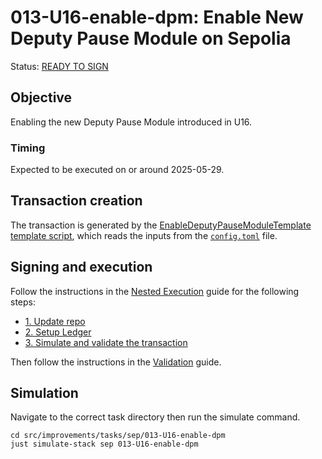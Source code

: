 # 013-U16-enable-dpm: Enable New Deputy Pause Module on Sepolia

Status: [READY TO SIGN]()

## Objective

Enabling the new Deputy Pause Module introduced in U16.

### Timing

Expected to be executed on or around 2025-05-29.

## Transaction creation

The transaction is generated by the [EnableDeputyPauseModuleTemplate template script](../../../template/EnableDeputyPauseModuleTemplate.sol),
which reads the inputs from the [`config.toml`](./config.toml) file.

## Signing and execution

Follow the instructions in the [Nested Execution](../../../NESTED.md) guide for the following steps:

- [1. Update repo](../../../NESTED.md#1-update-repo)
- [2. Setup Ledger](../../../NESTED.md#2-setup-ledger)
- [3. Simulate and validate the transaction](../../../NESTED.md#3-simulate-and-validate-the-transaction)

Then follow the instructions in the [Validation](./VALIDATION.md) guide.

## Simulation

Navigate to the correct task directory then run the simulate command.
```
cd src/improvements/tasks/sep/013-U16-enable-dpm
just simulate-stack sep 013-U16-enable-dpm
```
